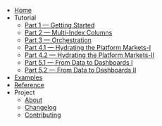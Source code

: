- [Home](index.md)
- Tutorial
    - [Part 1 — Getting Started](tutorial/getting_started.md)
    - [Part 2 — Multi-Index Columns](tutorial/getting_started_2.md)
    - [Part 3 — Orchestration](tutorial/getting_started_3.md)
    - [Part 4.1 — Hydrating the Platform Markets-I](tutorial/getting_started_4.md)
    - [Part 4.2 — Hydrating the Platform Markets-II](tutorial/getting_started_4_2.md)
    - [Part 5.1 — From Data to Dashboards I](tutorial/getting_started_5_1.md)
    - [Part 5.2 —  From Data to Dashboards II](tutorial/getting_started_5_2.md)
- [Examples](examples/index.md)
- [Reference](reference/index.md)
- Project
    - [About](about.md)
    - [Changelog](changelog.md)
    - [Contributing](contributing.md)
